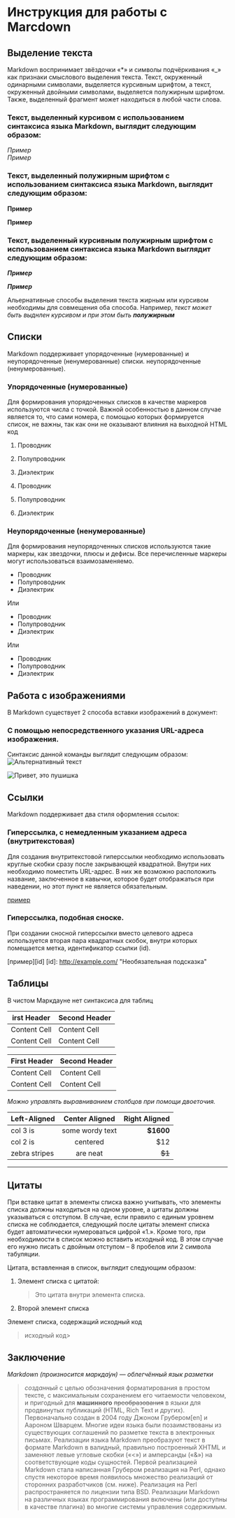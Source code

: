# Инструкция для работы с Marcdown

## Выделение текста

Markdown воспринимает звёздочки «*» и символы подчёркивания «_» как признаки смыслового выделения текста.  Текст, окруженный одинарными символами, выделяется курсивным шрифтом, а текст, окруженный двойными символами, выделяется полужирным шрифтом. Также, выделенный фрагмент может находиться в любой части слова. 

### Текст, выделенный курсивом с использованием синтаксиса языка Markdown, выглядит следующим образом:
*Пример*  
_Пример_

### Текст, выделенный полужирным шрифтом с использованием синтаксиса языка Markdown, выглядит следующим образом:
**Пример**

__Пример__

### Текст, выделенный курсивным полужирным шрифтом с использованием синтаксиса языка Markdown выглядит следующим образом:
***Пример***

___Пример___

Альернативные способы выделения текста жирным или курсивом необходимы для совмещения оба способа. Например, _текст может быть выднлен курсивом и при этом быть **полужирным**_

## Списки

Markdown поддерживает упорядоченные (нумерованные) и неупорядоченные (ненумерованные) списки. неупорядоченные (ненумерованные).

### Упорядоченные (нумерованные)
Для формирования упорядоченных списков в качестве маркеров используются числа с точкой. Важной особенностью в данном случае является то, что сами номера, с помощью которых формируется список, не важны, так как они не оказывают влияния на выходной HTML код
1.	Проводник
2.	Полупроводник
3.	Диэлектрик

1.	Проводник
1.	Полупроводник
1.	Диэлектрик

### Неупорядоченные (ненумерованные)
Для формирования неупорядоченных списков используются такие маркеры, как звездочки, плюсы и дефисы. Все перечисленные маркеры могут использоваться взаимозаменяемо.

* Проводник
* Полупроводник
* Диэлектрик

Или

- Проводник
- Полупроводник
- Диэлектрик

Или

+ Проводник
+ Полупроводник
+ Диэлектрик

## Работа с изображениями
В Markdown существует 2 способа вставки изображений в документ:

### С помощью непосредственного указания URL-адреса изображения. 

Синтаксис данной команды выглядит следующим образом:
![Альтернативный текст](/путь/к/изображению.jpg)

![Привет, это пушишка](Пушишка.jpg)

##  Ссылки

Markdown поддерживает два стиля оформления ссылок:

### Гиперссылка, с немедленным указанием адреса (внутритекстовая)

 Для создания внутритекстовой гиперссылки необходимо использовать круглые скобки сразу после закрывающей квадратной. Внутри них необходимо поместить URL-адрес. В них же возможно расположить название, заключенное в кавычки, которое будет отображаться при наведении, но этот пункт не является обязательным.

[пример](http://example.com/ "Необязательная подсказка")

### Гиперссылка, подобная сноске.
При создании сносной гиперссылки вместо целевого адреса используется вторая пара квадратных скобок, внутри которых помещается метка, идентификатор ссылки (id).

[пример][id]
[id]: http://example.com/ "Необязательная подсказка"


## Таблицы

В чистом Маркдауне нет синтаксиса для таблиц

irst Header  | Second Header
------------- | -------------
Content Cell  | Content Cell
Content Cell  | Content Cell

| First Header  | Second Header |
| ------------- | ------------- |
| Content Cell  | Content Cell  |
| Content Cell  | Content Cell  |

*Можно управлять выравниванием столбцов при помощи двоеточия.*

| Left-Aligned  | Center Aligned  | Right Aligned |
|:------------- |:---------------:| -------------:|
| col 3 is      | some wordy text |     **$1600** |
| col 2 is      | centered        |         $12   |
| zebra stripes | are neat        |        ~~$1~~ |

----------
## Цитаты
При вставке цитат в элементы списка важно учитывать, что элементы списка должны находиться на одном уровне, а цитаты должны указываться с отступом. В случае, если правило с единым уровнем списка не соблюдается, следующий после цитаты элемент списка будет автоматически нумероваться цифрой «1.». Кроме того, при необходимости в список можно вставить исходный код. В этом случае его нужно писать с двойным отступом – 8 пробелов или 2 символа табуляции.

Цитата, вставленная в список, выглядит следующим образом:

1. Элемент списка с цитатой:

    > Это цитата
    > внутри элемента списка.

 2. Второй элемент списка

Элемент списка, содержащий исходный код

 >исходный код>

## Заключение
*Markdown (произносится маркда́ун) — облегчённый язык разметки*
> *созданный* с целью обозначения форматирования в простом тексте, с максимальным сохранением его читаемости человеком, и пригодный для __машинного__ ~~преобразования~~ в языки для продвинутых публикаций (HTML, Rich Text и других).
Первоначально создан в 2004 году Джоном Грубером[en] и Аароном Шварцем. Многие идеи языка были позаимствованы из существующих соглашений по разметке текста в электронных письмах. Реализации языка Markdown преобразуют текст в формате Markdown в валидный, правильно построенный XHTML и заменяют левые угловые скобки («<») и амперсанды («&») на соответствующие коды сущностей. Первой реализацией Markdown стала написанная Грубером реализация на Perl, однако спустя некоторое время появилось множество реализаций от сторонних разработчиков (см. ниже). Реализация на Perl распространяется по лицензии типа BSD. Реализации Markdown на различных языках программирования включены (или доступны в качестве плагина) во многие системы управления содержимым.